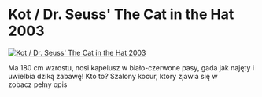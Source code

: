 Kot / Dr. Seuss' The Cat in the Hat 2003 
=============
[![Kot / Dr. Seuss' The Cat in the Hat 2003 ](http://vidos.pl/images/player.gif)](http://vidos.pl/kot-dr-seuss-the-cat-in-the-hat-2003)

 Ma 180 cm wzrostu, nosi kapelusz w biało-czerwone pasy, gada jak najęty i uwielbia dziką zabawę! Kto to? Szalony kocur, ktory zjawia się w zobacz pełny opis
